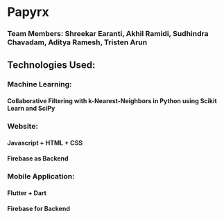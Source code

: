 # Papyrx
### Team Members: Shreekar Earanti, Akhil Ramidi, Sudhindra Chavadam, Aditya Ramesh, Tristen Arun

## Technologies Used: 
### Machine Learning:
#### Collaborative Filtering with k-Nearest-Neighbors in Python using Scikit Learn and SciPy

### Website:
#### Javascript + HTML + CSS
#### Firebase as Backend

### Mobile Application:
#### Flutter + Dart
#### Firebase for Backend 
